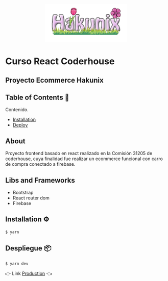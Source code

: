 
<div align="center">
    <a href="https://es.reactjs.org" target="_blank">
        <img
          src="https://github.com/EzequielSaraniti/E-Commerce-React/blob/master/src/img/logoHakunix.png?raw=true"
          alt="react"
          width="auto"
          height="120px"
        />
    </a>
</div>

# Curso React Coderhouse
## Proyecto Ecommerce Hakunix

## Table of Contents 🚀

Contenido.

- [Installation](#installation)
- [Deploy](#Despliegue)
## About

Proyecto frontend basado en react realizado en la Comisión 31205 de coderhouse, cuya finalidad fue realizar un ecommerce funcional con carro de compra conectado a firebase.

## Libs and Frameworks

- Bootstrap
- React router dom
- Firebase

## Installation ⚙️

`$ yarn`

## Despliegue 📦
`$ yarn dev`


👉 Link [Production](https://ezequielsaraniti.github.io/E-Commerce-React/ "Production") 👈
